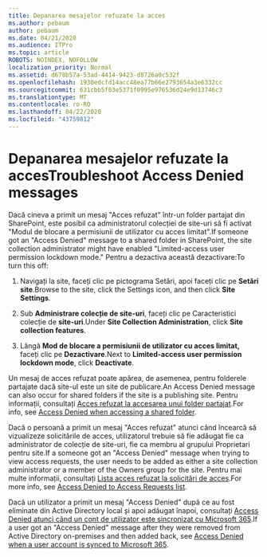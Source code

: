 ```yaml
---
title: Depanarea mesajelor refuzate la acces
ms.author: pebaum
author: pebaum
ms.date: 04/21/2020
ms.audience: ITPro
ms.topic: article
ROBOTS: NOINDEX, NOFOLLOW
localization_priority: Normal
ms.assetid: d678b57a-53ad-4414-9423-d8726a0c532f
ms.openlocfilehash: 1930edcfd14acc48ea77b66e2793654a3e6332cc
ms.sourcegitcommit: 631cbb5f03e5371f0995e976536d24e9d13746c3
ms.translationtype: MT
ms.contentlocale: ro-RO
ms.lasthandoff: 04/22/2020
ms.locfileid: "43759812"
---
```

# <a name="troubleshoot-access-denied-messages"></a><span data-ttu-id="1fd7c-102">Depanarea mesajelor refuzate la acces</span><span class="sxs-lookup"><span data-stu-id="1fd7c-102">Troubleshoot Access Denied messages</span></span>

<span data-ttu-id="1fd7c-103">Dacă cineva a primit un mesaj "Acces refuzat" într-un folder partajat din SharePoint, este posibil ca administratorul colecției de site-uri să fi activat "Modul de blocare a permisiunii de utilizator cu acces limitat".</span><span class="sxs-lookup"><span data-stu-id="1fd7c-103">If someone got an "Access Denied" message to a shared folder in SharePoint, the site collection administrator might have enabled "Limited-access user permission lockdown mode."</span></span> <span data-ttu-id="1fd7c-104">Pentru a dezactiva această dezactivare:</span><span class="sxs-lookup"><span data-stu-id="1fd7c-104">To turn this off:</span></span> 
  
1. <span data-ttu-id="1fd7c-105">Navigați la site, faceți clic pe pictograma Setări, apoi faceți clic pe **Setări site**.</span><span class="sxs-lookup"><span data-stu-id="1fd7c-105">Browse to the site, click the Settings icon, and then click **Site Settings**.</span></span>
    
2. <span data-ttu-id="1fd7c-106">Sub **Administrare colecție de site-uri**, faceți clic pe Caracteristici colecție de **site-uri**.</span><span class="sxs-lookup"><span data-stu-id="1fd7c-106">Under **Site Collection Administration**, click **Site collection features**.</span></span>
    
3. <span data-ttu-id="1fd7c-107">Lângă **Mod de blocare a permisiunii de utilizator cu acces limitat,** faceți clic pe **Dezactivare**.</span><span class="sxs-lookup"><span data-stu-id="1fd7c-107">Next to **Limited-access user permission lockdown mode**, click **Deactivate**.</span></span>
    
<span data-ttu-id="1fd7c-108">Un mesaj de acces refuzat poate apărea, de asemenea, pentru folderele partajate dacă site-ul este un site de publicare.</span><span class="sxs-lookup"><span data-stu-id="1fd7c-108">An Access Denied message can also occur for shared folders if the site is a publishing site.</span></span> <span data-ttu-id="1fd7c-109">Pentru informații, consultați [Acces refuzat la accesarea unui folder partajat](https://go.microsoft.com/fwlink/?linkid=2004317).</span><span class="sxs-lookup"><span data-stu-id="1fd7c-109">For info, see [Access Denied when accessing a shared folder](https://go.microsoft.com/fwlink/?linkid=2004317).</span></span>
  
<span data-ttu-id="1fd7c-110">Dacă o persoană a primit un mesaj "Acces refuzat" atunci când încearcă să vizualizeze solicitările de acces, utilizatorul trebuie să fie adăugat fie ca administrator de colecție de site-uri, fie ca membru al grupului Proprietari pentru site.</span><span class="sxs-lookup"><span data-stu-id="1fd7c-110">If a someone got an "Access Denied" message when trying to view access requests, the user needs to be added as either a site collection administrator or a member of the Owners group for the site.</span></span> <span data-ttu-id="1fd7c-111">Pentru mai multe informații, consultați [Lista acces refuzat la solicitări de acces](https://go.microsoft.com/fwlink/?linkid=2004220).</span><span class="sxs-lookup"><span data-stu-id="1fd7c-111">For more info, see [Access Denied to Access Requests list](https://go.microsoft.com/fwlink/?linkid=2004220).</span></span>
  
<span data-ttu-id="1fd7c-112">Dacă un utilizator a primit un mesaj "Access Denied" după ce au fost eliminate din Active Directory local și apoi adăugat înapoi, consultați [Access Denied atunci când un cont de utilizator este sincronizat cu Microsoft 365](https://go.microsoft.com/fwlink/?linkid=2004318).</span><span class="sxs-lookup"><span data-stu-id="1fd7c-112">If a user got an "Access Denied" message after they were removed from Active Directory on-premises and then added back, see [Access Denied when a user account is synced to Microsoft 365](https://go.microsoft.com/fwlink/?linkid=2004318).</span></span>
  

